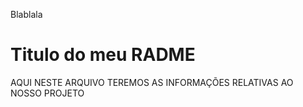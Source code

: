  Blablala
# Titulo do meu RADME

AQUI NESTE ARQUIVO TEREMOS AS INFORMAÇÕES RELATIVAS AO NOSSO PROJETO